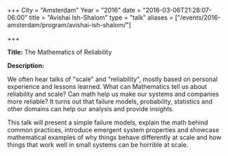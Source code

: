 +++
City = "Amsterdam"
Year = "2016"
date = "2016-03-06T21:28:07-06:00"
title = "Avishai Ish-Shalom"
type = "talk"
aliases = ["/events/2016-amsterdam/program/avishai-ish-shalom/"]

+++

<div class="col-12">
<p><strong>Title:</strong> The Mathematics of Reliability</p>

<p><strong>Description:</strong></p>

<p>We often hear talks of "scale" and "reliability", mostly based on personal experience and lessons learned. What can Mathematics tell us about reliability and scale? Can math help us make our systems and companies more reliable?
 It turns out that failure models, probability, statistics and other domains can help our analysis and provide insights.</p>

<p>This talk will present a simple failure models, explain the math behind common practices, introduce emergent system properties and showcase mathematical examples of why things behave differently at scale and how things that work well in small systems can be horrible at scale.</p>

</div>
